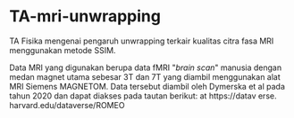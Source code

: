 # TA-mri-unwrapping
TA Fisika mengenai pengaruh unwrapping terkair kualitas citra fasa MRI menggunakan metode SSIM.

Data MRI yang digunakan berupa data fMRI "_brain scan_" manusia dengan medan magnet utama sebesar 3T dan 7T yang diambil menggunakan alat MRI Siemens MAGNETOM. Data tersebut diambil oleh Dymerska et al pada tahun 2020 dan dapat diakses pada tautan berikut:  at https://datav erse.
 harvard.edu/dataverse/ROMEO
